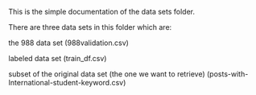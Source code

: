 This is the simple documentation of the data sets folder.

There are three data sets in this folder which are:

  the 988 data set (988validation.csv)
  
  labeled data set (train_df.csv)
  
  subset of the original data set (the one we want to retrieve) (posts-with-International-student-keyword.csv)
  
